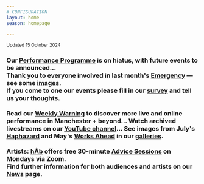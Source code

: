 ```yaml
---
# CONFIGURATION
layout: home
season: homepage

---
```

<small>Updated 15 October 2024</small>        
### Our [Performance Programme](/current/2024) is on hiatus, with future events to be announced…<br>Thank you to everyone involved in last month's [Emergency](/current/2024-emergency) — see some [images](/galleries/2024-emergency).<br>If you come to one our events please fill in our <a href="https://www.illuminate-data.org.uk/survey/qvprln" target="_blank">survey</a> and tell us your thoughts.<br><br>Read our <a href="https://wordofwarning.posthaven.com" target="_blank">Weekly Warning</a> to discover more live and online performance in Manchester + beyond… Watch archived livestreams on our <a href="https://youtube.com/@warnmcr" target="_blank">YouTube channel</a>… See images from July's [Haphazard](/galleries/2024-haphazard) and May's [Works Ahead](/galleries/2024-woah) in our [galleries](/galleries).<br><br>Artists: [hÅb](/hab) offers free 30-minute [Advice Sessions](/hab/advice) on Mondays via Zoom.<br>Find further information for both audiences and artists on our [News](/news) page.
